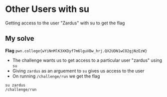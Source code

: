 # Other Users with su

Getting access to the user "Zardus" with su to get the flag

## My solve
**Flag** `pwn.college{wYiNnMlK3XKDyf7m6lguVBw_hrj.QX2UDN1wCO2gjNzEzW}`
- The challenge wants us to get access to a particular user "zardus" using `su`
- Giving `zardus` as an arguement to `su` gives us access to the user
- On running `/challenge/run` we get the flag

```
su zardus
/challenge/run
```